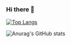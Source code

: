 ### Hi there 👋

<!--
**daiki-shiroma/daiki-shiroma** is a ✨ _special_ ✨ repository because its `README.md` (this file) appears on your GitHub profile.

Here are some ideas to get you started:

- 🔭 I’m currently working on ...
- 🌱 I’m currently learning ...
- 👯 I’m looking to collaborate on ...
- 🤔 I’m looking for help with ...
- 💬 Ask me about ...
- 📫 How to reach me: ...
- 😄 Pronouns: ...
- ⚡ Fun fact: ...
-->
 
[![Top Langs](https://github-readme-stats.vercel.app/api/top-langs/?username=daiki-shiroma&layout=compact&langs_count=6)](https://github.com/anuraghazra/github-readme-stats)


![Anurag's GitHub stats](https://git-hub-readme-stats-clone-x2mm.vercel.app/api?username=daiki-shiroma&count_private=true)
